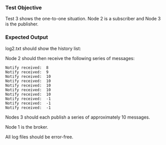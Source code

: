 ### Test Objective 
Test 3 shows the one-to-one situation. Node 2 is a subscriber and Node 3 is the publisher.
### Expected Output
log2.txt should show the history list:

Node 2 should then receive the following series of messages:

    Notify received:  8
    Notify received:  9
    Notify received:  10
    Notify received:  10
    Notify received:  10
    Notify received:  10
    Notify received:  10
    Notify received:  -1
    Notify received:  -1
    Notify received:  -1 

Nodes 3  should each publish a series of approximately 10 messages.

Node 1 is the broker.

All log files should be error-free.  
